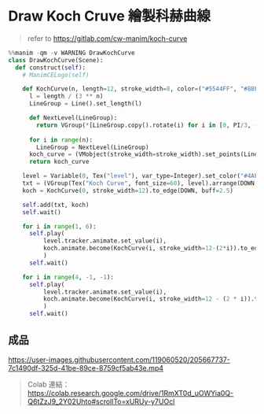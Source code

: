 # Draw Koch Cruve 繪製科赫曲線
> refer to https://gitlab.com/cw-manim/koch-curve
```python
%%manim -qm -v WARNING DrawKochCurve
class DrawKochCurve(Scene):
  def construct(self):
    # ManimCELogo(self)

    def KochCurve(n, length=12, stroke_width=8, color=("#5544FF", "#88FF88", "#FF3322")):
      l = length / (3 ** n)
      LineGroup = Line().set_length(l)

      def NextLevel(LineGroup):
        return VGroup(*[LineGroup.copy().rotate(i) for i in [0, PI/3, -PI/3, 0]]).arrange(RIGHT, buff=0, aligned_edge=DOWN)
      
      for i in range(n):
        LineGroup = NextLevel(LineGroup)
      koch_curve = (VMobject(stroke_width=stroke_width).set_points(LineGroup.get_all_points()).set_color(color))
      return koch_curve

    level = Variable(0, Tex("level"), var_type=Integer).set_color("#4AF1F2")
    txt = (VGroup(Tex("Koch Curve", font_size=60), level).arrange(DOWN, aligned_edge=LEFT).to_corner(UL))
    koch = KochCurve(0, stroke_width=12).to_edge(DOWN, buff=2.5)

    self.add(txt, koch)
    self.wait()

    for i in range(1, 6):
      self.play(
          level.tracker.animate.set_value(i),
          koch.animate.become(KochCurve(i, stroke_width=12-(2*i)).to_edge(DOWN, buff=2.5))
          )
      self.wait()

    for i in range(4, -1, -1):
      self.play(
          level.tracker.animate.set_value(i),
          koch.animate.become(KochCurve(i, stroke_width=12 - (2 * i)).to_edge(DOWN, buff=2.5))
          )
      self.wait()
```

## 成品
https://user-images.githubusercontent.com/119060520/205667737-7c1490df-325d-41be-89ce-8759cf5ab43e.mp4

> Colab 連結：https://colab.research.google.com/drive/1RmXT0d_uOWYia0Q-Q6tZzJ9_2Y02Uhto#scrollTo=xURUy-y7UOcl
